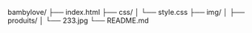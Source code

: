 bambylove/
├── index.html
├── css/
│   └── style.css
├── img/
│   ├── produits/
│   └── 233.jpg
└── README.md
